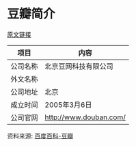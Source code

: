 # 豆瓣简介

[原文链接](https://www.it-this-year.com/2020/04/23/228)

|项目|内容|
|-----|-----|
|公司名称|北京豆网科技有限公司|
|外文名称||
|公司地址|北京|
|成立时间|2005年3月6日|
|公司官网|http://www.douban.com/|

资料来源: 
[百度百科-豆瓣](https://baike.baidu.com/item/%E8%B1%86%E7%93%A3%E7%BD%91/5549800?fromtitle=%E8%B1%86%E7%93%A3&fromid=7803606)